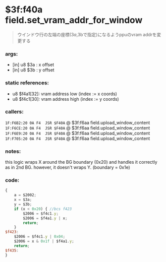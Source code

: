 ﻿
# $3f:f40a field.set_vram_addr_for_window
> ウインドウ行の左端の座標($3a,$3bで指定)になるようppuのvram addrを変更する

### args:
+	[in] u8 $3a : x offset
+	[in] u8 $3b : y offset

### static references:
+	u8 $f4a1[32]: vram address low (index := x coords)
+	u8 $f4c1[30]: vram address high (index := y coords)

### callers:
`1F:F6B2:20 0A F4  JSR $F40A` @ $3f:f6aa field.upload_window_content
`1F:F6CE:20 0A F4  JSR $F40A` @ $3f:f6aa field.upload_window_content
`1F:F6E9:20 0A F4  JSR $F40A` @ $3f:f6aa field.upload_window_content
`1F:F705:20 0A F4  JSR $F40A` @ $3f:f6aa field.upload_window_content

### notes:
this logic wraps X around the BG boundary (0x20) and handles it correctly as in 2nd BG.
however, it doesn't wraps Y. (boundary = 0x1e)

### code:
```js
{
	a = $2002;
	x = $3a;
	y = $3b;
	if (x < 0x20) { //bcs f423
		$2006 = $f4c1.y;
		$2006 = $f4a1.y | x;
		return;
	}
$f423:
	$2006 = $f4c1.y | 0x04;
	$2006 = x & 0x1f | $f4a1.y;
	return;
$f435:
}
```






